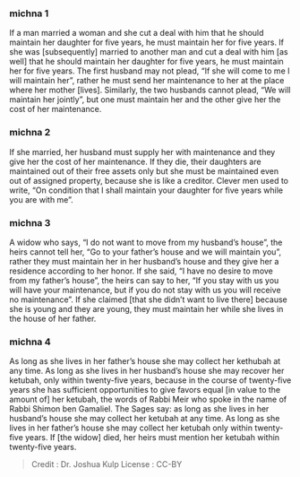 
### michna 1
If a man married a woman and she cut a deal with him that he should maintain her daughter for five years, he must maintain her for five years. If she was [subsequently] married to another man and cut a deal with him [as well] that he should maintain her daughter for five years, he must maintain her for five years. The first husband may not plead, “If she will come to me I will maintain her”, rather he must send her maintenance to her at the place where her mother [lives]. Similarly, the two husbands cannot plead, “We will maintain her jointly”, but one must maintain her and the other give her the cost of her maintenance.

### michna 2
If she married, her husband must supply her with maintenance and they give her the cost of her maintenance. If they die, their daughters are maintained out of their free assets only but she must be maintained even out of assigned property, because she is like a creditor. Clever men used to write, “On condition that I shall maintain your daughter for five years while you are with me”.

### michna 3
A widow who says, “I do not want to move from my husband’s house”, the heirs cannot tell her, “Go to your father’s house and we will maintain you”, rather they must maintain her in her husband’s house and they give her a residence according to her honor. If she said, “I have no desire to move from my father’s house”, the heirs can say to her, “If you stay with us you will have your maintenance, but if you do not stay with us you will receive no maintenance”. If she claimed [that she didn’t want to live there] because she is young and they are young, they must maintain her while she lives in the house of her father.

### michna 4
As long as she lives in her father’s house she may collect her kethubah at any time. As long as she lives in her husband’s house she may recover her ketubah, only within twenty-five years, because in the course of twenty-five years she has sufficient opportunities to give favors equal [in value to the amount of] her ketubah, the words of Rabbi Meir who spoke in the name of Rabbi Shimon ben Gamaliel. The Sages say:  as long as she lives in her husband’s house she may collect her ketubah at any time. As long as she lives in her father’s house she may collect her ketubah only within twenty-five years. If [the widow] died, her heirs must mention her ketubah within twenty-five years.

>Credit : Dr. Joshua Kulp
>License : CC-BY